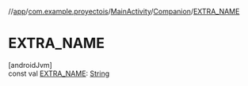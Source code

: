 //[app](../../../../index.md)/[com.example.proyectois](../../index.md)/[MainActivity](../index.md)/[Companion](index.md)/[EXTRA_NAME](-e-x-t-r-a_-n-a-m-e.md)

# EXTRA_NAME

[androidJvm]\
const val [EXTRA_NAME](-e-x-t-r-a_-n-a-m-e.md): [String](https://kotlinlang.org/api/latest/jvm/stdlib/kotlin/-string/index.html)

